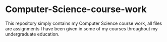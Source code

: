 # Computer-Science-course-work
This repository simply contains my Computer Science course work, all files are assignments I have been given in some of my courses throughout my undergraduate education.
